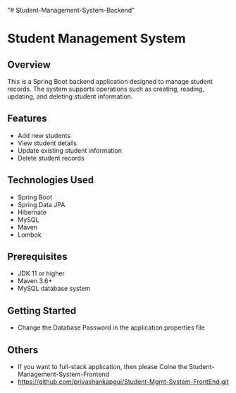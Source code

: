 "# Student-Management-System-Backend"

# Student Management System

## Overview

This is a Spring Boot backend application designed to manage student records. The system supports operations such as creating, reading, updating, and deleting student information.

## Features

- Add new students
- View student details
- Update existing student information
- Delete student records

## Technologies Used

- Spring Boot
- Spring Data JPA
- Hibernate
- MySQL 
- Maven
- Lombok

## Prerequisites

- JDK 11 or higher
- Maven 3.6+
- MySQL database system

## Getting Started
- Change the Database Password in the application.properties file

## Others
- If you want to  full-stack application, then please Colne the Student-Management-System-Frontend
- https://github.com/priyashankapgui/Student-Mgmt-System-FrontEnd.git

